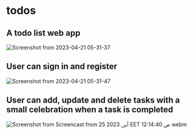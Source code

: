 # todos
<h2> A todo list web app </h2>

![Screenshot from 2023-04-21 05-31-37](https://user-images.githubusercontent.com/77203008/234131458-c56caccf-a390-43cc-8bb8-27f4bfe932fc.png)


<h2> User can sign in and register</h2>

![Screenshot from 2023-04-21 05-31-47](https://user-images.githubusercontent.com/77203008/234131504-98416c9f-43e5-4e1d-aae1-a899e6cac2be.png)

<h2> User can add, update and delete tasks with a small celebration when a task is completed</h2>

![Screenshot from Screencast from 25 أبر, 2023 EET 12:14:40 ص webm](https://user-images.githubusercontent.com/77203008/234132108-864b624f-01e8-44f4-b804-8d0644db42eb.png)
